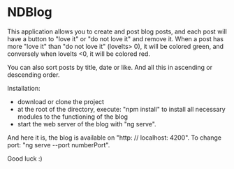 # NDBlog
This application allows you to create and post blog posts, and each post will have a button to "love it" or "do not love it" and remove it.
When a post has more "love it" than "do not love it" (loveIts> 0), it will be colored green, and conversely when loveIts <0, it will be colored red.

You can also sort posts by title, date or like. And all this in ascending or descending order.

Installation:
- download or clone the project
- at the root of the directory, execute: "npm install" to install all necessary modules to the functioning of the blog
- start the web server of the blog with "ng serve".

And here it is, the blog is available on "http: // localhost: 4200". To change port: "ng serve --port numberPort".

Good luck :)
